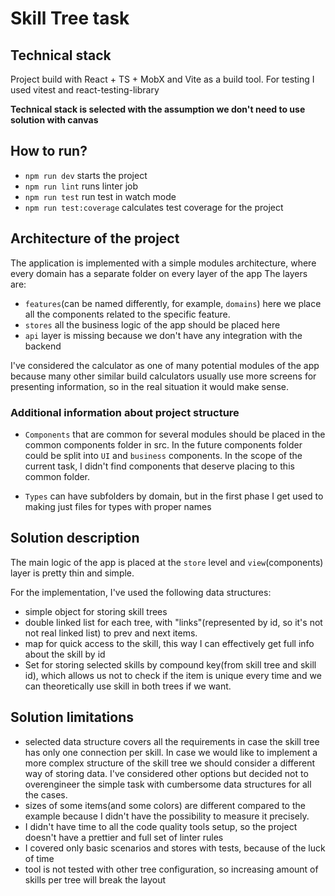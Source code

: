 # Skill Tree task

## Technical stack

Project build with React + TS + MobX and Vite as a build tool.
For testing I used vitest and react-testing-library

**Technical stack is selected with the assumption we don't need to use solution with canvas**

## How to run?

- `npm run dev` starts the project
- `npm run lint` runs linter job
- `npm run test` run test in watch mode
- `npm run test:coverage` calculates test coverage for the project

## Architecture of the project

The application is implemented with a simple modules architecture, where every domain has a separate folder on every layer of the app
The layers are:

- `features`(can be named differently, for example, `domains`) here we place all the components related to the specific feature.
- `stores` all the business logic of the app should be placed here
- `api` layer is missing because we don't have any integration with the backend

I've considered the calculator as one of many potential modules of the app because many other similar build calculators usually use more screens for presenting information, so in the real situation it would make sense.

### Additional information about project structure

- `Components` that are common for several modules should be placed in the common components folder in src. In the future components folder could be split into `UI` and `business` components. In the scope of the current task, I didn't find components that deserve placing to this common folder.

- `Types` can have subfolders by domain, but in the first phase I get used to making just files for types with proper names

## Solution description

The main logic of the app is placed at the `store` level and `view`(components) layer is pretty thin and simple.

For the implementation, I've used the following data structures:

- simple object for storing skill trees
- double linked list for each tree, with "links"(represented by id, so it's not not real linked list) to prev and next items.
- map for quick access to the skill, this way I can effectively get full info about the skill by id
- Set for storing selected skills by compound key(from skill tree and skill id), which allows us not to check if the item is unique every time and we can theoretically use skill in both trees if we want.

## Solution limitations

- selected data structure covers all the requirements in case the skill tree has only one connection per skill. In case we would like to implement a more complex structure of the skill tree we should consider a different way of storing data. I've considered other options but decided not to overengineer the simple task with cumbersome data structures for all the cases.
- sizes of some items(and some colors) are different compared to the example because I didn't have the possibility to measure it precisely.
- I didn't have time to all the code quality tools setup, so the project doesn't have a prettier and full set of linter rules
- I covered only basic scenarios and stores with tests, because of the luck of time
- tool is not tested with other tree configuration, so increasing amount of skills per tree will break the layout
